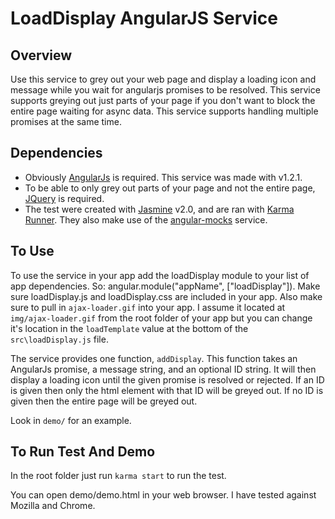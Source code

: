 # LoadDisplay AngularJS Service
## Overview
Use this service to grey out your web page and display a loading icon and message while you wait for angularjs promises to be resolved.  This service supports greying out just parts of your page if you don't want to block the entire page waiting for async data.  This service supports handling multiple promises at the same time.

## Dependencies
* Obviously [AngularJs](http://angularjs.org) is required.  This service was made with v1.2.1.
* To be able to only grey out parts of your page and not the entire page, [JQuery](http://jquery.com/) is required.
* The test were created with [Jasmine](http://jasmine.github.io/) v2.0, and are ran with [Karma Runner](http://karma-runner.github.io/0.12/index.html).  They also make use of the [angular-mocks](https://github.com/angular/angular.js/tree/master/src/ngMock) service.

## To Use
To use the service in your app add the loadDisplay module to your list of app dependencies. So: angular.module("appName", ["loadDisplay"]). Make sure loadDisplay.js and loadDisplay.css are included in your app. Also make sure to pull in `ajax-loader.gif` into your app. I assume it located at `img/ajax-loader.gif` from the root folder of your app but you can change it's location in the `loadTemplate` value at the bottom of the `src\loadDisplay.js` file.

The service provides one function, `addDisplay`.  This function takes an AngularJs promise, a message string, and an optional ID string.  It will then display a loading icon until the given promise is resolved or rejected.  If an ID is given then only the html element with that ID will be greyed out.  If no ID is given then the entire page will be greyed out.

Look in `demo/` for an example.

## To Run Test And Demo
In the root folder just run `karma start` to run the test.

You can open demo/demo.html in your web browser. I have tested against Mozilla and Chrome.